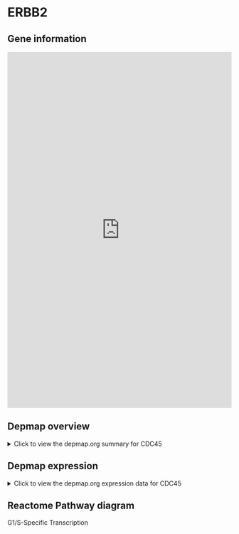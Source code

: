 <h1>ERBB2</h1>

<h2>Gene information</h2>
<iframe src="https://depmap.org/portal/gene/CDC45?tab=about" style="border:none;width:100%;height:800px"></iframe>

<h2>Depmap overview</h2>
<details>
  <summary>Click to view the depmap.org summary for CDC45</summary>
  <iframe src="https://depmap.org/portal/gene/CDC45?tab=overview" style="border:none;width:100%;height:800px"></iframe>
</details>

<h2>Depmap expression</h2>
<details>
  <summary>Click to view the depmap.org expression data for CDC45</summary>
  <iframe src="https://depmap.org/portal/gene/CDC45?tab=characterization" style="border:none;width:100%;height:800px"></iframe>
</details>



<h2>Reactome Pathway diagram</h2>
G1/S-Specific Transcription
<div id="diagramHolder"></div>

<script>
    //Creating the Reactome Diagram widget
    //Take into account a proxy needs to be set up in your server side pointing to www.reactome.org
    function onReactomeDiagramReady(){  //This function is automatically called when the widget code is ready to be used
        var diagram = Reactome.Diagram.create({
            "placeHolder" : "diagramHolder",
            "width" : 900,
            "height" : 500
        });

        //Initialising it to the "Hemostasis" pathway
        diagram.loadDiagram("R-HSA-69205");

        //Adding different listeners

        diagram.onDiagramLoaded(function (loaded) {
            console.info("Loaded ", loaded);
            diagram.flagItems("BAD");
	    diagram.flagItems("Q92934");
            if (loaded == "R-HSA-69205") diagram.selectItem("R-HSA-69205");
        });

     }
</script>



